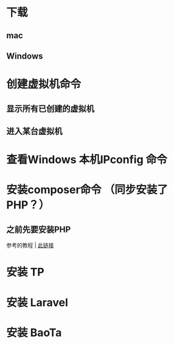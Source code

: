 # 下载

## mac

## Windows



# 创建虚拟机命令

## 显示所有已创建的虚拟机
## 进入某台虚拟机



# 查看Windows 本机IPconfig 命令

# 安装composer命令 （同步安装了PHP？）

## 之前先要安装PHP
参考的教程 | [此链接](https://linuxize.com/post/how-to-install-and-use-composer-on-ubuntu-18-04/#:~:text=Use%20the%20following%20commands%20to%20quickly%20install%20Composer,file%20to%20%2Fusr%2Flocal%2Fbin%20directory%3A%20sudo%20mv%20composer.phar%20%2Fusr%2Flocal%2Fbin%2Fcomposer)

# 安装 TP

# 安装 Laravel

# 安装 BaoTa


